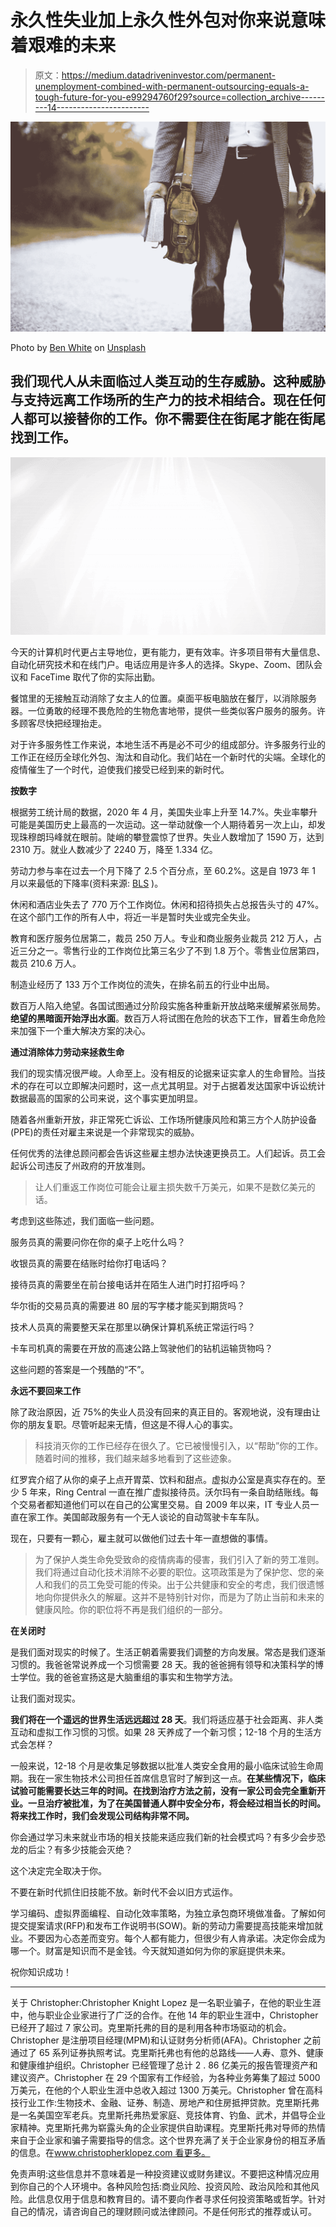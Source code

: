 # 永久性失业加上永久性外包对你来说意味着艰难的未来

> 原文：<https://medium.datadriveninvestor.com/permanent-unemployment-combined-with-permanent-outsourcing-equals-a-tough-future-for-you-e99294760f29?source=collection_archive---------14----------------------->

![](img/cba1e3cb3a52eb03cdd75b0c94595319.png)

Photo by [Ben White](https://unsplash.com/@benwhitephotography?utm_source=medium&utm_medium=referral) on [Unsplash](https://unsplash.com?utm_source=medium&utm_medium=referral)

## 我们现代人从未面临过人类互动的生存威胁。这种威胁与支持远离工作场所的生产力的技术相结合。现在任何人都可以接替你的工作。你不需要住在街尾才能在街尾找到工作。

![](img/3f66d8075bd80159d5f990adcdce6387.png)

今天的计算机时代更占主导地位，更有能力，更有效率。许多项目带有大量信息、自动化研究技术和在线门户。电话应用是许多人的选择。Skype、Zoom、团队会议和 FaceTime 取代了你的实际出勤。

餐馆里的无接触互动消除了女主人的位置。桌面平板电脑放在餐厅，以消除服务器。一位勇敢的经理不畏危险的生物危害地带，提供一些类似客户服务的服务。许多顾客尽快把经理抬走。

对于许多服务性工作来说，本地生活不再是必不可少的组成部分。许多服务行业的工作正在经历全球化外包、淘汰和自动化。我们站在一个新时代的尖端。全球化的疫情催生了一个时代，迫使我们接受已经到来的新时代。

**按数字**

根据劳工统计局的数据，2020 年 4 月，美国失业率上升至 14.7%。失业率攀升可能是美国历史上最高的一次运动。这一举动就像一个人期待着另一次上山，却发现珠穆朗玛峰就在眼前。陡峭的攀登震惊了世界。失业人数增加了 1590 万，达到 2310 万。就业人数减少了 2240 万，降至 1.334 亿。

劳动力参与率在过去一个月下降了 2.5 个百分点，至 60.2%。这是自 1973 年 1 月以来最低的下降率(资料来源: [BLS](https://data.bls.gov/timeseries/LNS14000000) )。

休闲和酒店业失去了 770 万个工作岗位。休闲和招待损失占总报告头寸的 47%。在这个部门工作的所有人中，将近一半是暂时失业或完全失业。

教育和医疗服务位居第二，裁员 250 万人。专业和商业服务业裁员 212 万人，占近三分之一。零售行业的工作岗位比第三名少了不到 1.8 万个。零售业位居第四，裁员 210.6 万人。

制造业经历了 133 万个工作岗位的流失，在排名前五的行业中出局。

数百万人陷入绝望。各国试图通过分阶段实施各种重新开放战略来缓解紧张局势。**绝望的黑暗面开始浮出水面**。数百万人将试图在危险的状态下工作，冒着生命危险来加强下一个重大解决方案的决心。

**通过消除体力劳动来拯救生命**

我们的现实情况很严峻。人命至上。没有相反的论据来证实拿人的生命冒险。当技术的存在可以立即解决问题时，这一点尤其明显。对于占据着发达国家中诉讼统计数据最高的国家的公司来说，这个事实更加明显。

随着各州重新开放，非正常死亡诉讼、工作场所健康风险和第三方个人防护设备(PPE)的责任对雇主来说是一个非常现实的威胁。

任何优秀的法律总顾问都会告诉这些雇主想办法快速更换员工。人们起诉。员工会起诉公司违反了州政府的开放准则。

> 让人们重返工作岗位可能会让雇主损失数千万美元，如果不是数亿美元的话。

考虑到这些陈述，我们面临一些问题。

服务员真的需要问你在你的桌子上吃什么吗？

收银员真的需要在结账时给你打电话吗？

接待员真的需要坐在前台接电话并在陌生人进门时打招呼吗？

华尔街的交易员真的需要进 80 层的写字楼才能买到期货吗？

技术人员真的需要整天呆在那里以确保计算机系统正常运行吗？

卡车司机真的需要在开放的高速公路上驾驶他们的钻机运输货物吗？

这些问题的答案是一个残酷的“不”。

**永远不要回来工作**

除了政治原因，近 75%的失业人员没有回来的真正目的。客观地说，没有理由让你的朋友复职。尽管听起来无情，但这是不得人心的事实。

> 科技消灭你的工作已经存在很久了。它已被慢慢引入，以“帮助”你的工作。随着时间的推移，我们越来越多地看到了这些迹象。

红罗宾介绍了从你的桌子上点开胃菜、饮料和甜点。虚拟办公室是真实存在的。至少 5 年来，Ring Central 一直在推广虚拟接待员。沃尔玛有一条自助结账线。每个交易者都知道他们可以在自己的公寓里交易。自 2009 年以来，IT 专业人员一直在家工作。美国邮政服务有一个无人谈论的自动驾驶卡车车队。

现在，只要有一颗心，雇主就可以做他们过去十年一直想做的事情。

> 为了保护人类生命免受致命的疫情病毒的侵害，我们引入了新的劳工准则。我们将通过自动化技术消除不必要的职位。这项政策是为了保护您、您的亲人和我们的员工免受可能的传染。出于公共健康和安全的考虑，我们很遗憾地向你提供永久的解雇。这并不是特别针对你，而是为了防止当前和未来的健康风险。你的职位将不再是我们组织的一部分。

**在关闭时**

是我们面对现实的时候了。生活正朝着需要我们调整的方向发展。常态是我们逐渐习惯的。我爸爸常说养成一个习惯需要 28 天。我的爸爸拥有领导和决策科学的博士学位。我的爸爸宣扬这是大脑重组的事实和生物学方法。

让我们面对现实。

**我们将在一个遥远的世界生活远远超过 28 天**。我们将适应基于社会距离、非人类互动和虚拟工作习惯的习惯。如果 28 天养成了一个新习惯；12-18 个月的生活方式会怎样？

一般来说，12-18 个月是收集足够数据以批准人类安全食用的最小临床试验生命周期。我在一家生物技术公司担任首席信息官时了解到这一点。**在某些情况下，临床试验可能需要长达三年的时间。在找到治疗方法之前，没有一家公司会完全重新开业。一旦治疗被批准，为了在美国普通人群中安全分布，将会经过相当长的时间。将来找工作时，我们会发现公司结构非常不同。**

你会通过学习未来就业市场的相关技能来适应我们新的社会模式吗？有多少会步恐龙的后尘？有多少技能会灭绝？

这个决定完全取决于你。

不要在新时代抓住旧技能不放。新时代不会以旧方式运作。

学习编码、虚拟界面编程、自动化效率策略，为独立承包商环境做准备。了解如何提交提案请求(RFP)和发布工作说明书(SOW)。新的劳动力需要提高技能来增加就业。不要因为心态差而变穷。每个人都有能力，但很少有人肯承诺。决定你会成为哪一个。财富是知识而不是金钱。今天就知道如何为你的家庭提供未来。

祝你知识成功！

****

关于 Christopher:Christopher Knight Lopez 是一名职业骗子，在他的职业生涯中，他与职业企业家进行了广泛的合作。在他 14 年的职业生涯中，Christopher 已经开了超过 7 家公司。克里斯托弗的目的是利用各种市场驱动的机会。Christopher 是注册项目经理(MPM)和认证财务分析师(AFA)。Christopher 之前通过了 65 系列证券执照考试。克里斯托弗也有他的总路线——人寿、意外、健康和健康维护组织。Christopher 已经管理了总计 2 . 86 亿美元的报告管理资产和建议资产。Christopher 在 29 个国家有工作经验，为各种业务筹集了超过 5000 万美元，在他的个人职业生涯中总收入超过 1300 万美元。Christopher 曾在高科技行业工作:生物技术、金融、证券、制造、房地产和住房抵押贷款。克里斯托弗是一名美国空军老兵。克里斯托弗热爱家庭、竞技体育、钓鱼、武术，并倡导企业家精神。克里斯托弗为崭露头角的企业家提供自助课程。克里斯托弗对导师的热情来自于企业家和骗子需要指导的信念。这个世界充满了关于企业家身份的相互矛盾的信息。在[www.christopherklopez.com 看更多。](http://www.christopherklopez.com.)

免责声明:这些信息并不意味着是一种投资建议或财务建议。不要把这种情况应用到你自己的个人环境中。各种风险包括:商业风险、投资风险、政治风险和其他风险。此信息仅用于信息和教育目的。请不要向作者寻求任何投资策略或哲学。针对自己的情况，请咨询自己的理财顾问或法律顾问。不是任何形式的推荐或认可。